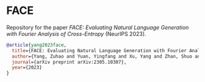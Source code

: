 # FACE
Repository for the paper *FACE: Evaluating Natural Language Generation with
Fourier Analysis of Cross-Entropy* (NeurIPS 2023). 

```bibtex
@article{yang2023face,
  title={FACE: Evaluating Natural Language Generation with Fourier Analysis of Cross-Entropy},
  author={Yang, Zuhao and Yuan, Yingfang and Xu, Yang and Zhan, Shuo and Bai, Huajun and Chen, Kefan},
  journal={arXiv preprint arXiv:2305.10307},
  year={2023}
}
```
